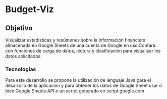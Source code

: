 # Budget-Viz

## Objetivo

Visualizar estadísticas y resúmenes sobre la información financiera almacenada en Google Sheets de una cuenta de Google en uso.Contará con funciones de carga de datos, lectura y clasificación para visualizar los datos solicitados.


### Tecnologías

Para este desarrollo se propone la utilización de lenguaje Java para el desarrollo de la aplicación y para obtener los datos de Google Sheet usar o bien Google Sheets API o un script generado en script.google.com .
